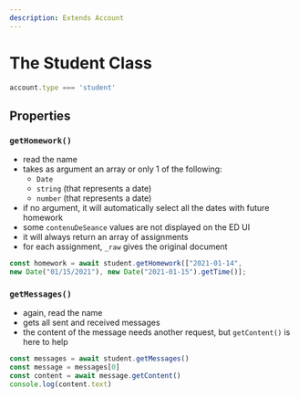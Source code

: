 ```yaml
---
description: Extends Account
---
```


# The Student Class

```javascript
account.type === 'student'
```

## Properties

### `getHomework()`

* read the name
* takes as argument an array or only 1 of the following:
  * `Date`
  * `string` \(that represents a date\)
  * `number` \(that represents a date\)
* if no argument, it will automatically select all the dates with future homework
* some `contenuDeSeance` values are not displayed on the ED UI
* it will always return an array of assignments
* for each assignment, `_raw` gives the original document

```javascript
const homework = await student.getHomework(["2021-01-14", 
new Date("01/15/2021"), new Date("2021-01-15").getTime()];
```

### `getMessages()`

* again, read the name
* gets all sent and received messages
* the content of the message needs another request, but `getContent()` is here to help

```javascript
const messages = await student.getMessages()
const message = messages[0]
const content = await message.getContent()
console.log(content.text)
```



